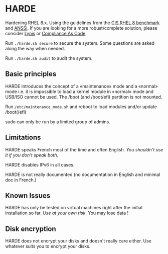 # HARDE
Hardening RHEL 8.x. Using the guidelines from the [CIS RHEL 8 benchmark](https://www.cisecurity.org/benchmark/red_hat_linux/) and [ANSSI](https://www.ssi.gouv.fr/guide/recommandations-de-securite-relatives-a-un-systeme-gnulinux/). If you are looking for a more robust/complete solution, please consider [Lynis](https://github.com/CISOfy/Lynis) or [Compliance As Code](https://github.com/ComplianceAsCode). 

Run `./harde.sh secure` to secure the system. Some questions are asked along the way when needed.

Run `./harde.sh audit` to audit the system.

## Basic principles
HARDE introduces the concept of a «maintenance» mode and a «normal» mode i.e. it is impossible to load a kernel module in «normal» mode and USB/ISO cannot be used. The /boot (and /boot/efi) partition is not mounted.

Run `/etc/maintenance_mode.sh` and reboot to load modules and/or update /boot(/efi)

sudo can only be run by a limited group of admins.

## Limitations
HARDE speaks French most of the time and often English. *You shouldn't use it if you don't speak both.*

HARDE disables IPv6 in all cases.

HARDE is not really documented (no documentation in English and minimal doc in French.)
## Known Issues
HARDE has only be tested on virtual machines right after the initial installation so far. *Use at your own risk*. You may lose data !

## Disk encryption
HARDE does not encrypt your disks and doesn't really care either. Use whatever suits you to encrypt your disks.
